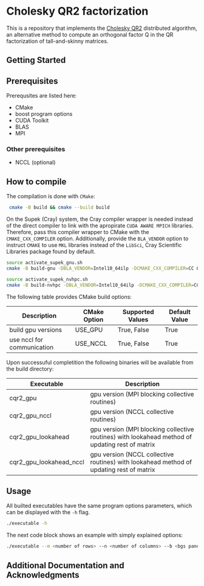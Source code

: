 # Cholesky QR2 factorization
This is a repository that implements the [Cholesky QR2](https://ieeexplore.ieee.org/document/7016731) distributed algorithm, an alternative method to compute an orthogonal factor Q in the QR factorization of tall-and-skinny matrices.

## Getting Started


## Prerequisites

Prerequsites are listed here:

* CMake
* boost program options
* CUDA Toolkit
* BLAS
* MPI

### Other prerequisites

* NCCL (optional)


## How to compile
The compilation is done with `CMake`:

```bash
 cmake -B build && cmake --build build
```

On the Supek (Cray) system, the Cray compiler wrapper is needed instead of the direct compiler to link with the apropirate `CUDA AWARE MPICH` libraries. Therefore, pass this compiler wrapper to CMake with the `CMAKE_CXX_COMPILER` option. Additionally, provide the `BLA_VENDOR` option to instruct `CMAKE` to use `MKL` libraries instead of the `LibSci`, Cray Scientific Libraries package found by default.

```bash
source activate_supek_gnu.sh
cmake -B build-gnu -DBLA_VENDOR=Intel10_64ilp -DCMAKE_CXX_COMPILER=CC && cmake --build build-gnu
```

```bash
source activate_supek_nvhpc.sh
cmake -B build-nvhpc -DBLA_VENDOR=Intel10_64ilp -DCMAKE_CXX_COMPILER=CC && cmake --build build-nvhpc
```

The following table provides CMake build options:

| Description                | CMake Option | Supported Values | Default Value |
|----------------------------|--------------|------------------|---------------|
| build gpu versions         | USE_GPU      | True, False      | True          |
| use nccl for communication | USE_NCCL     | True, False      | True          |

Upon successuful completition the following binaries will be available from the build directory:

| Executable              |  Description                    |
|-------------------------|---------------------------------|
| cqr2_gpu                | gpu version (MPI blocking collective routines) |
| cqr2_gpu_nccl           | gpu version (NCCL  collective routines)        |
| cqr2_gpu_lookahead      | gpu version (MPI blocking collective routines) with lookahead method of updating rest of matrix |
| cqr2_gpu_lookahead_nccl | gpu version (NCCL collective routines) with lookahead method of updating rest of matrix |


## Usage
All builted executables have the same program options parameters, which can be displayed with the `-h` flag.

```bash
./executable -h
```

The next code block shows an example with simply explained options:

```bash
./executable --m <number of rows> --n <number of columns> --b <bgs panel size> --input <matrix>
```

## Additional Documentation and Acknowledgments

